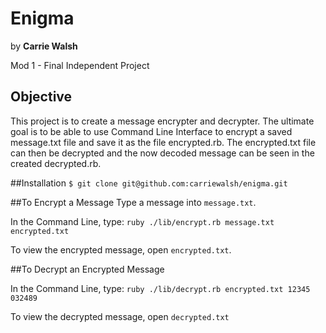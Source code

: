 # Enigma
by **Carrie Walsh**

Mod 1 - Final Independent Project

## Objective

This project is to create a message encrypter and decrypter. The ultimate goal is to be able to use Command Line Interface to encrypt a saved message.txt file and save it as the file encrypted.rb. The encrypted.txt file can then be decrypted and the now decoded message can be seen in the created decrypted.rb.

##Installation
`$ git clone git@github.com:carriewalsh/enigma.git`

##To Encrypt a Message
Type a message into `message.txt`.

In the Command Line, type:
`ruby ./lib/encrypt.rb message.txt encrypted.txt`

To view the encrypted message, open `encrypted.txt`.

##To Decrypt an Encrypted Message

In the Command Line, type:
`ruby ./lib/decrypt.rb encrypted.txt 12345 032489`

To view the decrypted message, open `decrypted.txt`
